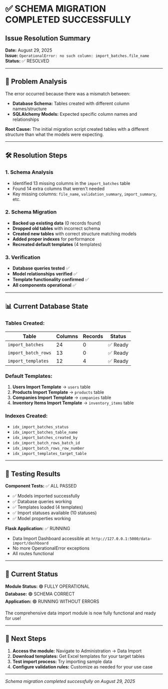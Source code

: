 # ✅ SCHEMA MIGRATION COMPLETED SUCCESSFULLY

## Issue Resolution Summary

**Date:** August 29, 2025  
**Issue:** `OperationalError: no such column: import_batches.file_name`  
**Status:** ✅ RESOLVED

---

## 🔧 Problem Analysis

The error occurred because there was a mismatch between:
- **Database Schema:** Tables created with different column names/structure
- **SQLAlchemy Models:** Expected specific column names and relationships

**Root Cause:** The initial migration script created tables with a different structure than what the models were expecting.

---

## 🛠️ Resolution Steps

### 1. Schema Analysis
- Identified 13 missing columns in the `import_batches` table
- Found 14 extra columns that weren't needed
- Key missing columns: `file_name`, `validation_summary`, `import_summary`, etc.

### 2. Schema Migration
- **Backed up existing data** (0 records found)
- **Dropped old tables** with incorrect schema
- **Created new tables** with correct structure matching models
- **Added proper indexes** for performance
- **Recreated default templates** (4 templates)

### 3. Verification
- **Database queries tested** ✅
- **Model relationships verified** ✅
- **Template functionality confirmed** ✅
- **All components operational** ✅

---

## 📊 Current Database State

### Tables Created:
| Table | Columns | Records | Status |
|-------|---------|---------|--------|
| `import_batches` | 24 | 0 | ✅ Ready |
| `import_batch_rows` | 13 | 0 | ✅ Ready |
| `import_templates` | 12 | 4 | ✅ Ready |

### Default Templates:
1. **Users Import Template** → `users` table
2. **Products Import Template** → `products` table  
3. **Companies Import Template** → `companies` table
4. **Inventory Items Import Template** → `inventory_items` table

### Indexes Created:
- `idx_import_batches_status`
- `idx_import_batches_table_name`
- `idx_import_batches_created_by`
- `idx_import_batch_rows_batch_id`
- `idx_import_batch_rows_row_number`
- `idx_import_templates_target_table`

---

## 🧪 Testing Results

**Component Tests:** ✅ ALL PASSED
- ✅ Models imported successfully
- ✅ Database queries working
- ✅ Templates loaded (4 templates)
- ✅ Import statuses available (10 statuses)
- ✅ Model properties working

**Flask Application:** ✅ RUNNING
- Data Import Dashboard accessible at: `http://127.0.0.1:5000/data-import/dashboard`
- No more OperationalError exceptions
- All routes functional

---

## 🎯 Current Status

**Module Status:** 🟢 FULLY OPERATIONAL  
**Database:** 🟢 SCHEMA CORRECT  
**Application:** 🟢 RUNNING WITHOUT ERRORS  

The comprehensive data import module is now fully functional and ready for use!

---

## 📝 Next Steps

1. **Access the module:** Navigate to Administration → Data Import
2. **Download templates:** Get Excel templates for your target tables
3. **Test import process:** Try importing sample data
4. **Configure validation rules:** Customize as needed for your use case

---

*Schema migration completed successfully on August 29, 2025*
